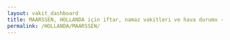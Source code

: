 ```yaml
---
layout: vakit_dashboard
title: MAARSSEN, HOLLANDA için iftar, namaz vakitleri ve hava durumu - ilçe/eyalet seç
permalink: /HOLLANDA/MAARSSEN/
---
```


<script type="text/javascript">
  var GLOBAL_COUNTRY = 'HOLLANDA';
  var GLOBAL_CITY = 'MAARSSEN';
  var GLOBAL_STATE = '';
  var lat = 72;
  var lon = 21;
</script>
